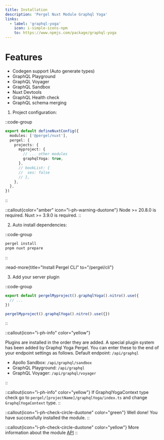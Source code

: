 ```yaml
---
title: Installation
description: 'Pergel Nuxt Module Graphql Yoga'
links:
  - label: 'graphql-yoga'
    icon: i-simple-icons-npm
    to: https://www.npmjs.com/package/graphql-yoga
---
```


# Features

- Codegen support (Auto generate types)
- GraphQL Playground
- GraphQL Voyager
- GraphQL Sandbox
- Nuxt Devtools
- GraphQL Health check
- GraphQL schema merging


1. Project configuration:

::code-group
```ts [nuxt.config.ts]
export default defineNuxtConfig({
  modules: ['@pergel/nuxt'],
  pergel: {
    projects: {
      myproject: {
        // ... other modules
        graphqlYoga: true, 
      },
      // bookList: {
      //  ses: false
      // },
    },
  },
})
```
::

::callout{color="amber" icon="i-ph-warning-duotone"}
Node >= 20.8.0 is required.
Nuxt >= 3.9.0 is required.
::


2. Auto install dependencies:

::code-group
```sh [terminal]
pergel install
pnpm nuxt prepare
```
::

:read-more{title="Install Pergel CLI" to="/pergel/cli"}

3. Add your server plugin

::code-group
```ts [server/plugins/graphqlv1.ts]
export default pergelMyproject().graphqlYoga().nitro().use({
  // ...
})
```

```ts [composables]
pergelMyproject().graphqlYoga().nitro().use({})
```
::

::callout{icon="i-ph-info" color="yellow"}

Plugins are installed in the order they are added. 
A special plugin system has been added by Graphql Yoga Pergel. You can enter these to the end of your endpoint settings as follows.
Default endpoint: `/api/graphql`

- Apollo Sandbox: `/api/graphql/sandbox` 
- GraphQL Playground: `/api/graphql`
- GraphQL Voyager: `/api/graphql/voyager`

::


::callout{icon="i-ph-info" color="yellow"}
If GraphqlYogaContext type check go to `pergel/[projectName]/graphqlYoga/index.ts` and change `GraphqlYogaContext` type.
::



::callout{icon="i-ph-check-circle-duotone" color="green"}
Well done! You have successfully installed the module.
::

::callout{icon="i-ph-check-circle-duotone" color="yellow"}
 More information about the module [API](./2.api.md)
::

